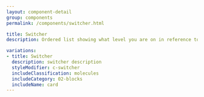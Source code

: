 ```yaml
---
layout: component-detail
group: components
permalink: /components/switcher.html

title: Switcher
description: Ordered list showing what level you are on in reference to the site

variations:
- title: Switcher
  description: switcher description
  styleModifier: c-switcher
  includeClassification: molecules
  includeCategory: 02-blocks
  includeName: card
---
```

